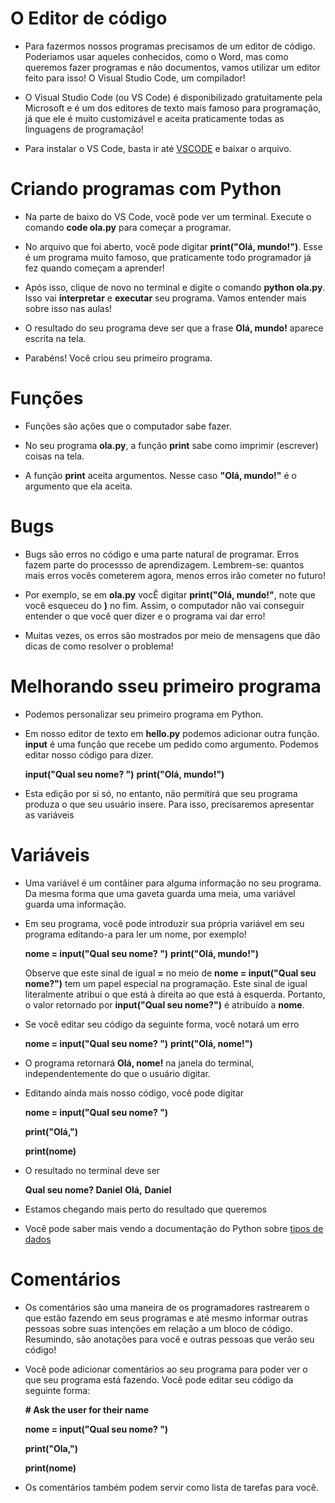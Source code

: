 # O Editor de código

* Para fazermos nossos programas precisamos de um editor de código. Poderiamos usar aqueles conhecidos, como o Word, mas como queremos fazer programas e não documentos, vamos utilizar um editor feito para isso! O Visual Studio Code, um compilador!

* O Visual Studio Code (ou VS Code) é disponibilizado gratuitamente pela Microsoft e é um dos editores de texto mais famoso para programação, já que ele é muito customizável e aceita praticamente todas as linguagens de programação!

* Para instalar o VS Code, basta ir até [VSCODE](https://code.visualstudio.com/Download) e baixar o arquivo.

# Criando programas com Python

* Na parte de baixo do VS Code, você pode ver um terminal. Execute o comando **code ola.py** para começar a programar.

* No arquivo que foi aberto, você pode digitar **print("Olá, mundo!")**. Esse é um programa muito famoso, que praticamente todo programador já fez quando começam a aprender!

* Após isso, clique de novo no terminal e digite o comando **python ola.py**. Isso vai __interpretar__ e __executar__ seu programa. Vamos entender mais sobre isso nas aulas!

* O resultado do seu programa deve ser que a frase **Olá, mundo!** aparece escrita na tela.

* Parabéns! Você criou seu primeiro programa.

# Funções

* Funções são ações que o computador sabe fazer.

* No seu programa **ola.py**, a função **print** sabe como imprimir (escrever) coisas na tela.

* A função **print** aceita argumentos. Nesse caso **"Olá, mundo!"** é o argumento que ela aceita.

# Bugs

* Bugs são erros no código e uma parte natural de programar. Erros fazem parte do processso de aprendizagem. Lembrem-se: quantos mais erros vocês cometerem agora, menos erros irão cometer no futuro!

* Por exemplo, se em **ola.py** vocÊ digitar **print("Olá, mundo!"**, note que você esqueceu do **)** no fim. Assim, o computador não vai conseguir entender o que você quer dizer e o programa vai dar erro!

* Muitas vezes, os erros são mostrados por meio de mensagens que dão dicas de como resolver o problema!

# Melhorando sseu primeiro programa

* Podemos personalizar seu primeiro programa em Python.

* Em nosso editor de texto em **hello.py** podemos adicionar outra função. **input** é uma função que recebe um pedido como argumento. Podemos editar nosso código para dizer.

    **input("Qual seu nome? ")**
**print("Olá, mundo!")**

* Esta edição por si só, no entanto, não permitirá que seu programa produza o que seu usuário insere. Para isso, precisaremos apresentar as variáveis

# Variáveis

* Uma variável é um contâiner para alguma informação no seu programa. Da mesma forma que uma gaveta guarda uma meia, uma variável guarda uma informação.

* Em seu programa, você pode introduzir sua própria variável em seu programa editando-a para ler um nome, por exemplo!

    **nome = input("Qual seu nome? ")**
**print("Olá, mundo!")**

    Observe que este sinal de igual **=** no meio de **nome = input("Qual seu nome?")** tem um papel especial na programação. Este sinal de igual literalmente atribui o que está à direita ao que está à esquerda. Portanto, o valor retornado por **input("Qual seu nome?")** é atribuído a **nome**.

* Se você editar seu código da seguinte forma, você notará um erro

    **nome = input("Qual seu nome? ")**
**print("Olá, nome!")**

* O programa retornará **Olá, nome!** na janela do terminal, independentemente do que o usuário digitar.

* Editando ainda mais nosso código, você pode digitar

    **nome = input("Qual seu nome? ")**
    
    **print("Olá,")**

    **print(nome)**

* O resultado no terminal deve ser

    **Qual seu nome? Daniel**
**Olá,**
**Daniel**

* Estamos chegando mais perto do resultado que queremos

* Você pode saber mais vendo a documentação do Python sobre [tipos de dados](https://docs.python.org/pt-br/3/library/datatypes.html)

# Comentários

* Os comentários são uma maneira de os programadores rastrearem o que estão fazendo em seus programas e até mesmo informar outras pessoas sobre suas intenções em relação a um bloco de código. Resumindo, são anotações para você e outras pessoas que verão seu código!

* Você pode adicionar comentários ao seu programa para poder ver o que seu programa está fazendo. Você pode editar seu código da seguinte forma:

    **# Ask the user for their name**

    **nome = input("Qual seu nome? ")**

    **print("Ola,")**

    **print(nome)**

* Os comentários também podem servir como lista de tarefas para você.
